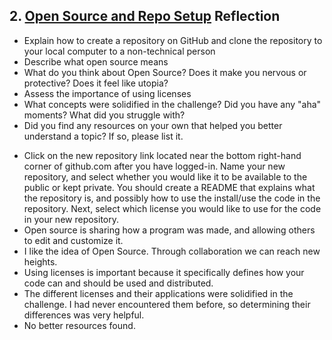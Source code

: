 ## 2. [Open Source and Repo Setup](2_set_up_repo/readme.md) Reflection

* Explain how to create a repository on GitHub and clone the repository to your local computer to a non-technical person
* Describe what open source means
* What do you think about Open Source? Does it make you nervous or protective? Does it feel like utopia?
* Assess the importance of using licenses
* What concepts were solidified in the challenge? Did you have any "aha" moments? What did you struggle with?
* Did you find any resources on your own that helped you better understand a topic? If so, please list it.

<!-- Add your reflection here. Remove the comment markers -->
- Click on the new repository link located near the bottom right-hand corner of github.com after you have logged-in.  Name your new repository, and select whether you would like it to be available to the public or kept private.  You should create a README that explains what the repository is, and possibly how to use the install/use the code in the repository.  Next, select which license you would like to use for the code in your new repository.
- Open source is sharing how a program was made, and allowing others to edit and customize it.
- I like the idea of Open Source.  Through collaboration we can reach new heights.
- Using licenses is important because it specifically defines how your code can and should be used and distributed.
- The different licenses and their applications were solidified in the challenge.  I had never encountered them before, so determining their differences was very helpful.
- No better resources found.
